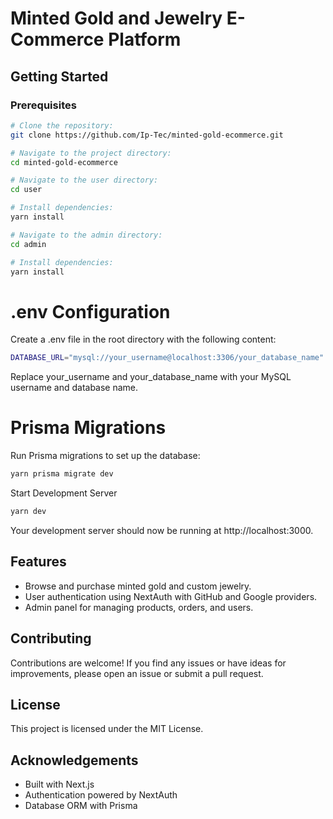 # Minted Gold and Jewelry E-Commerce Platform

## Getting Started

### Prerequisites

```bash
# Clone the repository:
git clone https://github.com/Ip-Tec/minted-gold-ecommerce.git

# Navigate to the project directory:
cd minted-gold-ecommerce

# Navigate to the user directory:
cd user

# Install dependencies:
yarn install

# Navigate to the admin directory:
cd admin

# Install dependencies:
yarn install
```
# .env Configuration
Create a .env file in the root directory with the following content:

```bash
DATABASE_URL="mysql://your_username@localhost:3306/your_database_name"
```
Replace your_username and your_database_name with your MySQL username and database name.

# Prisma Migrations
Run Prisma migrations to set up the database:

```bash
yarn prisma migrate dev
```
Start Development Server

```bash
yarn dev
```
Your development server should now be running at http://localhost:3000.


## Features

- Browse and purchase minted gold and custom jewelry.
- User authentication using NextAuth with GitHub and Google providers.
- Admin panel for managing products, orders, and users.

## Contributing
Contributions are welcome! If you find any issues or have ideas for improvements, please open an issue or submit a pull request.

## License
This project is licensed under the MIT License.

## Acknowledgements
- Built with Next.js
- Authentication powered by NextAuth
- Database ORM with Prisma
